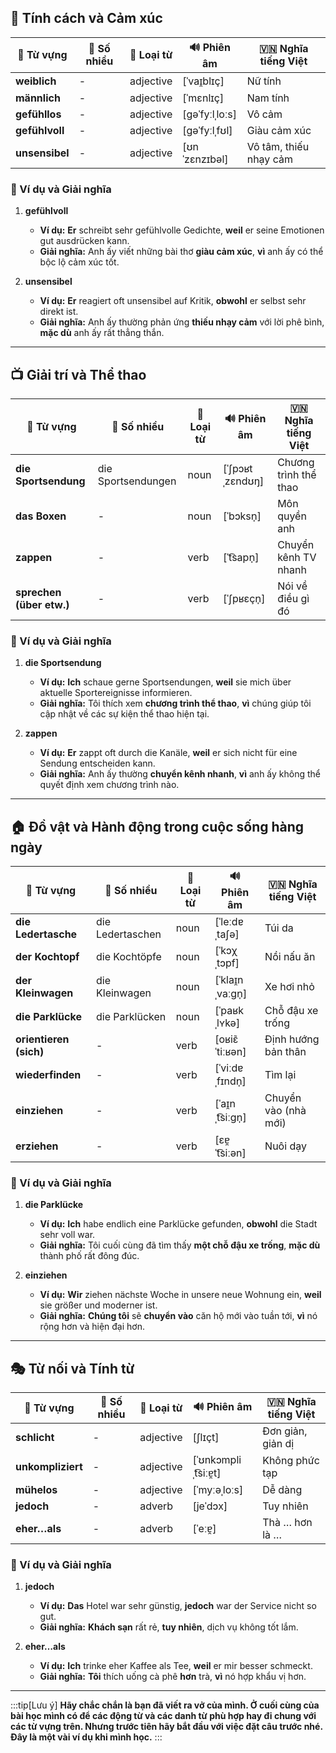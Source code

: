 ## **🧠 Tính cách và Cảm xúc**

|**📜 Từ vựng**|**📌 Số nhiều**|**📖 Loại từ**|**🔊 Phiên âm**|**🇻🇳 Nghĩa tiếng Việt**|
|---|---|---|---|---|
|**weiblich**|-|adjective|[ˈvaɪ̯blɪç]|Nữ tính|
|**männlich**|-|adjective|[ˈmɛnlɪç]|Nam tính|
|**gefühllos**|-|adjective|[ɡəˈfyːlˌloːs]|Vô cảm|
|**gefühlvoll**|-|adjective|[ɡəˈfyːlˌfʊl]|Giàu cảm xúc|
|**unsensibel**|-|adjective|[ʊnˈzɛnzɪbəl]|Vô tâm, thiếu nhạy cảm|

### **📌 Ví dụ và Giải nghĩa**

1. **gefühlvoll**
    
    - **Ví dụ:** **Er** schreibt sehr gefühlvolle Gedichte, **weil** er seine Emotionen gut ausdrücken kann.
    - **Giải nghĩa:** Anh ấy viết những bài thơ **giàu cảm xúc**, **vì** anh ấy có thể bộc lộ cảm xúc tốt.
2. **unsensibel**
    
    - **Ví dụ:** **Er** reagiert oft unsensibel auf Kritik, **obwohl** er selbst sehr direkt ist.
    - **Giải nghĩa:** Anh ấy thường phản ứng **thiếu nhạy cảm** với lời phê bình, **mặc dù** anh ấy rất thẳng thắn.

---

## **📺 Giải trí và Thể thao**

|**📜 Từ vựng**|**📌 Số nhiều**|**📖 Loại từ**|**🔊 Phiên âm**|**🇻🇳 Nghĩa tiếng Việt**|
|---|---|---|---|---|
|**die Sportsendung**|die Sportsendungen|noun|[ˈʃpɔʁtˌzɛndʊŋ]|Chương trình thể thao|
|**das Boxen**|-|noun|[ˈbɔksn̩]|Môn quyền anh|
|**zappen**|-|verb|[ˈt͡sapn̩]|Chuyển kênh TV nhanh|
|**sprechen (über etw.)**|-|verb|[ˈʃpʁɛçn̩]|Nói về điều gì đó|

### **📌 Ví dụ và Giải nghĩa**

1. **die Sportsendung**
    
    - **Ví dụ:** **Ich** schaue gerne Sportsendungen, **weil** sie mich über aktuelle Sportereignisse informieren.
    - **Giải nghĩa:** Tôi thích xem **chương trình thể thao**, **vì** chúng giúp tôi cập nhật về các sự kiện thể thao hiện tại.
2. **zappen**
    
    - **Ví dụ:** **Er** zappt oft durch die Kanäle, **weil** er sich nicht für eine Sendung entscheiden kann.
    - **Giải nghĩa:** Anh ấy thường **chuyển kênh nhanh**, **vì** anh ấy không thể quyết định xem chương trình nào.

---

## **🏠 Đồ vật và Hành động trong cuộc sống hàng ngày**

|**📜 Từ vựng**|**📌 Số nhiều**|**📖 Loại từ**|**🔊 Phiên âm**|**🇻🇳 Nghĩa tiếng Việt**|
|---|---|---|---|---|
|**die Ledertasche**|die Ledertaschen|noun|[ˈleːdɐˌtaʃə]|Túi da|
|**der Kochtopf**|die Kochtöpfe|noun|[ˈkɔχˌtɔpf]|Nồi nấu ăn|
|**der Kleinwagen**|die Kleinwagen|noun|[ˈklaɪ̯nˌvaːɡn̩]|Xe hơi nhỏ|
|**die Parklücke**|die Parklücken|noun|[ˈpaʁkˌlʏkə]|Chỗ đậu xe trống|
|**orientieren (sich)**|-|verb|[oʁiɛ̃ˈtiːʁən]|Định hướng bản thân|
|**wiederfinden**|-|verb|[ˈviːdɐˌfɪndn̩]|Tìm lại|
|**einziehen**|-|verb|[ˈaɪ̯nˌt͡siːɡn̩]|Chuyển vào (nhà mới)|
|**erziehen**|-|verb|[ɛɐ̯ˈt͡siːən]|Nuôi dạy|

### **📌 Ví dụ và Giải nghĩa**

1. **die Parklücke**
    
    - **Ví dụ:** **Ich** habe endlich eine Parklücke gefunden, **obwohl** die Stadt sehr voll war.
    - **Giải nghĩa:** Tôi cuối cùng đã tìm thấy **một chỗ đậu xe trống**, **mặc dù** thành phố rất đông đúc.
2. **einziehen**
    
    - **Ví dụ:** **Wir** ziehen nächste Woche in unsere neue Wohnung ein, **weil** sie größer und moderner ist.
    - **Giải nghĩa:** **Chúng tôi** sẽ **chuyển vào** căn hộ mới vào tuần tới, **vì** nó rộng hơn và hiện đại hơn.

---

## **🎭 Từ nối và Tính từ**

|**📜 Từ vựng**|**📌 Số nhiều**|**📖 Loại từ**|**🔊 Phiên âm**|**🇻🇳 Nghĩa tiếng Việt**|
|---|---|---|---|---|
|**schlicht**|-|adjective|[ʃlɪçt]|Đơn giản, giản dị|
|**unkompliziert**|-|adjective|[ˈʊnkɔmpliˌt͡siːɐ̯t]|Không phức tạp|
|**mühelos**|-|adjective|[ˈmyːəˌloːs]|Dễ dàng|
|**jedoch**|-|adverb|[jeˈdɔx]|Tuy nhiên|
|**eher…als**|-|adverb|[ˈeːɐ̯]|Thà … hơn là …|

### **📌 Ví dụ và Giải nghĩa**

1. **jedoch**
    
    - **Ví dụ:** **Das** Hotel war sehr günstig, **jedoch** war der Service nicht so gut.
    - **Giải nghĩa:** **Khách sạn** rất rẻ, **tuy nhiên**, dịch vụ không tốt lắm.
2. **eher…als**
    
    - **Ví dụ:** **Ich** trinke eher Kaffee als Tee, **weil** er mir besser schmeckt.
    - **Giải nghĩa:** **Tôi** thích uống cà phê **hơn** trà, **vì** nó hợp khẩu vị hơn.



---
:::tip[Lưu ý]
**Hãy chắc chắn là bạn đã viết ra vở của mình. Ở cuối cùng của bài học mình có để các động từ và các danh từ phù hợp hay đi chung với các từ vựng trên. Nhưng trước tiên hãy bắt đầu với việc đặt câu trước nhé. Đây là một vài ví dụ khi mình học.**
:::
